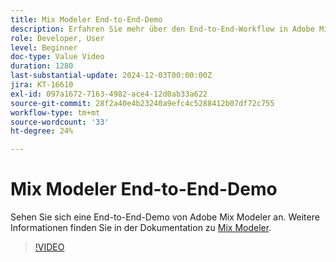 ```yaml
---
title: Mix Modeler End-to-End-Demo
description: Erfahren Sie mehr über den End-to-End-Workflow in Adobe Mix Modeler.
role: Developer, User
level: Beginner
doc-type: Value Video
duration: 1280
last-substantial-update: 2024-12-03T00:00:00Z
jira: KT-16610
exl-id: 097a1672-7163-4982-ace4-12d0ab33a622
source-git-commit: 28f2a40e4b23240a9efc4c5288412b07df72c755
workflow-type: tm+mt
source-wordcount: '33'
ht-degree: 24%

---
```


# Mix Modeler End-to-End-Demo

Sehen Sie sich eine End-to-End-Demo von Adobe Mix Modeler an. Weitere Informationen finden Sie in der Dokumentation zu [Mix Modeler](https://experienceleague.adobe.com/de/docs/mix-modeler/using/overview).

>[!VIDEO](https://video.tv.adobe.com/v/3440794/?learn=on&enablevpops)
